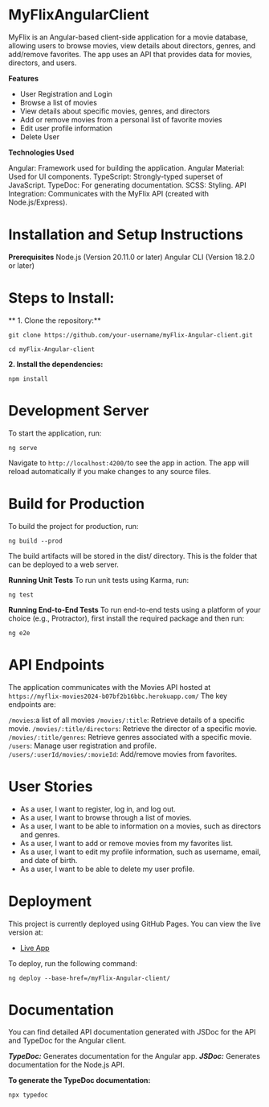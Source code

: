 # MyFlixAngularClient

MyFlix is an Angular-based client-side application for a movie database, allowing users to browse movies, view details about directors, genres, and add/remove favorites. The app uses an API that provides data for movies, directors, and users.

**Features**
- User Registration and Login
- Browse a list of movies
- View details about specific movies, genres, and directors
- Add or remove movies from a personal list of favorite movies
- Edit user profile information
- Delete User
  
**Technologies Used**

Angular: Framework used for building the application.
Angular Material: Used for UI components.
TypeScript: Strongly-typed superset of JavaScript.
TypeDoc: For generating documentation.
SCSS: Styling.
API Integration: Communicates with the MyFlix API (created with Node.js/Express).

# Installation and Setup Instructions

**Prerequisites**
Node.js (Version 20.11.0 or later)
Angular CLI (Version 18.2.0 or later)

# Steps to Install:
** 1. Clone the repository:**


`git clone https://github.com/your-username/myFlix-Angular-client.git`

`cd myFlix-Angular-client`


**2. Install the dependencies:**

`npm install`


# Development Server
To start the application, run:

`ng serve`

Navigate to `http://localhost:4200/`to see the app in action. 
The app will reload automatically if you make changes to any source files.

# Build for Production
To build the project for production, run:

`ng build --prod`

The build artifacts will be stored in the dist/ directory. This is the folder that can be deployed to a web server.

**Running Unit Tests**
To run unit tests using Karma, run:

`ng test`

**Running End-to-End Tests**
To run end-to-end tests using a platform of your choice (e.g., Protractor), first install the required package and then run:

`ng e2e`

# API Endpoints
The application communicates with the Movies API hosted at `https://myflix-movies2024-b07bf2b16bbc.herokuapp.com/` The key endpoints are:

`/movies`:a list of all movies
`/movies/:title`: Retrieve details of a specific movie.
`/movies/:title/directors`: Retrieve the director of a specific movie.
`/movies/:title/genres`: Retrieve genres associated with a specific movie.
`/users`: Manage user registration and profile.
`/users/:userId/movies/:movieId`: Add/remove movies from favorites.

# User Stories
- As a user, I want to register, log in, and log out.
- As a user, I want to browse through a list of movies.
- As a user, I want to be able to information on a movies, such as directors and genres.
- As a user, I want to add or remove movies from my favorites list.
- As a user, I want to edit my profile information, such as username, email, and date of birth.
- As a user, I want to be able to delete my user profile.
  
# Deployment
This project is currently deployed using GitHub Pages. You can view the live version at:

- [Live App]("https://alicemorey.github.io/myFlix-Angularapp/")

To deploy, run the following command:

`ng deploy --base-href=/myFlix-Angular-client/`

# Documentation
You can find detailed API documentation generated with JSDoc for the API and TypeDoc for the Angular client.

***TypeDoc:*** Generates documentation for the Angular app.
***JSDoc:*** Generates documentation for the Node.js API.

**To generate the TypeDoc documentation:**

`npx typedoc`

